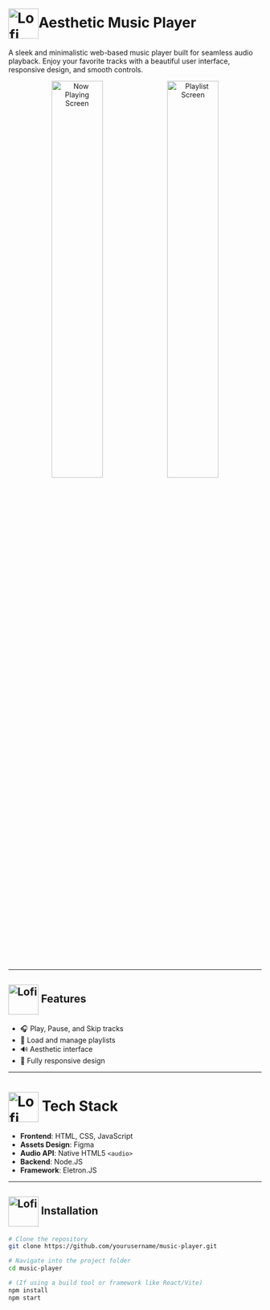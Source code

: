 # <img src="https://media.giphy.com/media/v1.Y2lkPTc5MGI3NjExYzlna2ppazAzcTIzOWRtbGxibWw2c2Y2dXhkMGpkMTBvM21wNWdxbyZlcD12MV9zdGlja2Vyc19zZWFyY2gmY3Q9cw/wSaSZrRqh50dxwwqcO/giphy.gif" alt="Lofi" width="60" height ="60" style="vertical-align: middle;"/>Aesthetic  Music Player

A sleek and minimalistic web-based music player built for seamless audio playback. Enjoy your favorite tracks with a beautiful user interface, responsive design, and smooth controls.

<p align="center">
  <img src="https://ik.imagekit.io/gftveo7nu/Screenshot%202025-05-20%20201949.png?updatedAt=1747752684907" alt="Now Playing Screen" width="45%" />
  <img src="https://ik.imagekit.io/gftveo7nu/Screenshot%202025-05-20%20201436.png?updatedAt=1747752494396" alt="Playlist Screen" width="45%" />
</p>


---

## <img src="https://media.giphy.com/media/v1.Y2lkPTc5MGI3NjExdzhjaGNyeDdoZG14YWkxMjMzeDM2bjcxZjQ3cml2a25xNzJnNGlkdyZlcD12MV9zdGlja2Vyc19zZWFyY2gmY3Q9cw/QVu1FxSqxDh6znFYri/giphy.gif" alt="Lofi" width="60" height ="60" style="vertical-align: middle;"/> Features

- 🎧 Play, Pause, and Skip tracks
- 📂 Load and manage playlists
- 🔊 Aesthetic interface
- 📱 Fully responsive design

---

# <img src="https://media.giphy.com/media/v1.Y2lkPTc5MGI3NjExemRtb2o2ZTR6bWkzN3BxMXMzM3JtM25idTlvcDFxdG83Y2pyNm5wMCZlcD12MV9zdGlja2Vyc19zZWFyY2gmY3Q9cw/WFZvB7VIXBgiz3oDXE/giphy.gif" alt="Lofi" width="60" height ="60" style="vertical-align: middle;"/> Tech Stack

- **Frontend**: HTML, CSS, JavaScript
-  **Assets Design**: Figma
- **Audio API**: Native HTML5 `<audio>`  
- **Backend**: Node.JS 
- **Framework**: Eletron.JS 
---

## <img src="https://media.giphy.com/media/v1.Y2lkPTc5MGI3NjExM3Rlb2x1NXY5MXo0NWsxcjVlMTN6cDVscTJybGozaHR0ejAyZTluaSZlcD12MV9zdGlja2Vyc19zZWFyY2gmY3Q9cw/MLUelb6tQpDgWHhlOy/giphy.gif" alt="Lofi" width="60" height ="60" style="vertical-align: middle;"/>  Installation

```bash
# Clone the repository
git clone https://github.com/yourusername/music-player.git

# Navigate into the project folder
cd music-player

# (If using a build tool or framework like React/Vite)
npm install
npm start
